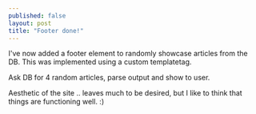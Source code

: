 ```yaml
---
published: false
layout: post
title: "Footer done!"
---
```


I've now added a footer element to randomly showcase articles from the DB. This was implemented using a custom templatetag. 

Ask DB for 4 random articles, parse output and show to user. 

Aesthetic of the site .. leaves much to be desired, but I like to think that things are functioning well. :)
